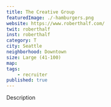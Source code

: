 ```yaml
---
title: The Creative Group
featuredImage: ./-hamburgers.png
website: https://www.roberthalf.com/
twit: roberthalf
inst: roberthalf
category: T
city: Seattle
neighborhood: Downtown
size: Large (41-100)
map: 
tags:
    - recruiter
published: true
---
```


Description
